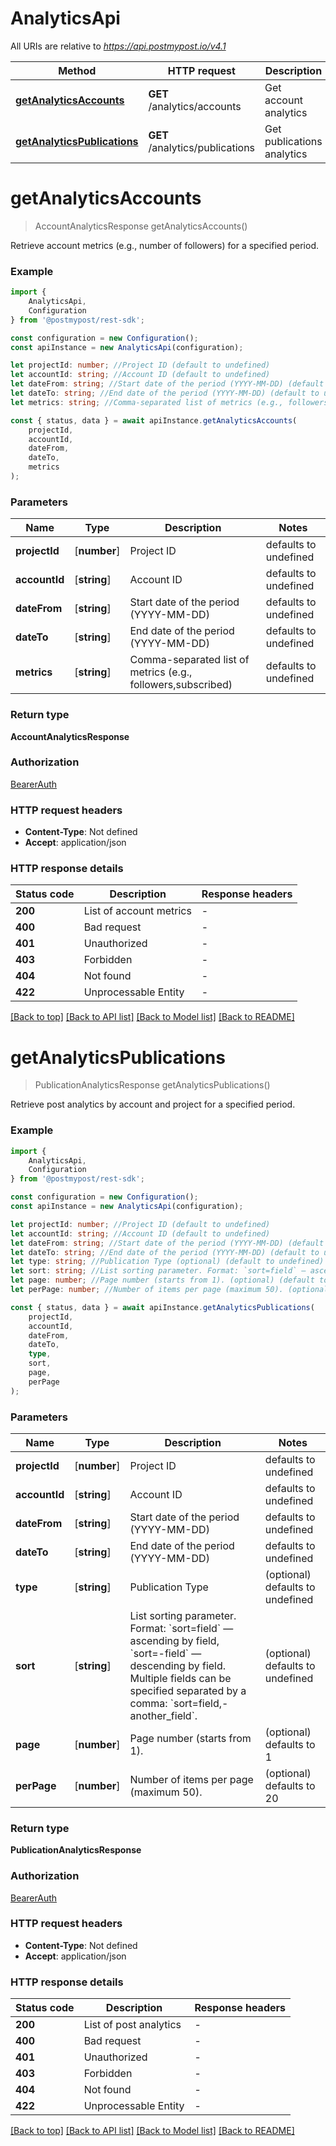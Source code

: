 # AnalyticsApi

All URIs are relative to *https://api.postmypost.io/v4.1*

|Method | HTTP request | Description|
|------------- | ------------- | -------------|
|[**getAnalyticsAccounts**](#getanalyticsaccounts) | **GET** /analytics/accounts | Get account analytics|
|[**getAnalyticsPublications**](#getanalyticspublications) | **GET** /analytics/publications | Get publications analytics|

# **getAnalyticsAccounts**
> AccountAnalyticsResponse getAnalyticsAccounts()

Retrieve account metrics (e.g., number of followers) for a specified period.

### Example

```typescript
import {
    AnalyticsApi,
    Configuration
} from '@postmypost/rest-sdk';

const configuration = new Configuration();
const apiInstance = new AnalyticsApi(configuration);

let projectId: number; //Project ID (default to undefined)
let accountId: string; //Account ID (default to undefined)
let dateFrom: string; //Start date of the period (YYYY-MM-DD) (default to undefined)
let dateTo: string; //End date of the period (YYYY-MM-DD) (default to undefined)
let metrics: string; //Comma-separated list of metrics (e.g., followers,subscribed) (default to undefined)

const { status, data } = await apiInstance.getAnalyticsAccounts(
    projectId,
    accountId,
    dateFrom,
    dateTo,
    metrics
);
```

### Parameters

|Name | Type | Description  | Notes|
|------------- | ------------- | ------------- | -------------|
| **projectId** | [**number**] | Project ID | defaults to undefined|
| **accountId** | [**string**] | Account ID | defaults to undefined|
| **dateFrom** | [**string**] | Start date of the period (YYYY-MM-DD) | defaults to undefined|
| **dateTo** | [**string**] | End date of the period (YYYY-MM-DD) | defaults to undefined|
| **metrics** | [**string**] | Comma-separated list of metrics (e.g., followers,subscribed) | defaults to undefined|


### Return type

**AccountAnalyticsResponse**

### Authorization

[BearerAuth](../README.md#BearerAuth)

### HTTP request headers

 - **Content-Type**: Not defined
 - **Accept**: application/json


### HTTP response details
| Status code | Description | Response headers |
|-------------|-------------|------------------|
|**200** | List of account metrics |  -  |
|**400** | Bad request |  -  |
|**401** | Unauthorized |  -  |
|**403** | Forbidden |  -  |
|**404** | Not found |  -  |
|**422** | Unprocessable Entity |  -  |

[[Back to top]](#) [[Back to API list]](../README.md#documentation-for-api-endpoints) [[Back to Model list]](../README.md#documentation-for-models) [[Back to README]](../README.md)

# **getAnalyticsPublications**
> PublicationAnalyticsResponse getAnalyticsPublications()

Retrieve post analytics by account and project for a specified period.

### Example

```typescript
import {
    AnalyticsApi,
    Configuration
} from '@postmypost/rest-sdk';

const configuration = new Configuration();
const apiInstance = new AnalyticsApi(configuration);

let projectId: number; //Project ID (default to undefined)
let accountId: string; //Account ID (default to undefined)
let dateFrom: string; //Start date of the period (YYYY-MM-DD) (default to undefined)
let dateTo: string; //End date of the period (YYYY-MM-DD) (default to undefined)
let type: string; //Publication Type (optional) (default to undefined)
let sort: string; //List sorting parameter. Format: `sort=field` — ascending by field, `sort=-field` — descending by field. Multiple fields can be specified separated by a comma: `sort=field,-another_field`.  (optional) (default to undefined)
let page: number; //Page number (starts from 1). (optional) (default to 1)
let perPage: number; //Number of items per page (maximum 50). (optional) (default to 20)

const { status, data } = await apiInstance.getAnalyticsPublications(
    projectId,
    accountId,
    dateFrom,
    dateTo,
    type,
    sort,
    page,
    perPage
);
```

### Parameters

|Name | Type | Description  | Notes|
|------------- | ------------- | ------------- | -------------|
| **projectId** | [**number**] | Project ID | defaults to undefined|
| **accountId** | [**string**] | Account ID | defaults to undefined|
| **dateFrom** | [**string**] | Start date of the period (YYYY-MM-DD) | defaults to undefined|
| **dateTo** | [**string**] | End date of the period (YYYY-MM-DD) | defaults to undefined|
| **type** | [**string**] | Publication Type | (optional) defaults to undefined|
| **sort** | [**string**] | List sorting parameter. Format: &#x60;sort&#x3D;field&#x60; — ascending by field, &#x60;sort&#x3D;-field&#x60; — descending by field. Multiple fields can be specified separated by a comma: &#x60;sort&#x3D;field,-another_field&#x60;.  | (optional) defaults to undefined|
| **page** | [**number**] | Page number (starts from 1). | (optional) defaults to 1|
| **perPage** | [**number**] | Number of items per page (maximum 50). | (optional) defaults to 20|


### Return type

**PublicationAnalyticsResponse**

### Authorization

[BearerAuth](../README.md#BearerAuth)

### HTTP request headers

 - **Content-Type**: Not defined
 - **Accept**: application/json


### HTTP response details
| Status code | Description | Response headers |
|-------------|-------------|------------------|
|**200** | List of post analytics |  -  |
|**400** | Bad request |  -  |
|**401** | Unauthorized |  -  |
|**403** | Forbidden |  -  |
|**404** | Not found |  -  |
|**422** | Unprocessable Entity |  -  |

[[Back to top]](#) [[Back to API list]](../README.md#documentation-for-api-endpoints) [[Back to Model list]](../README.md#documentation-for-models) [[Back to README]](../README.md)

